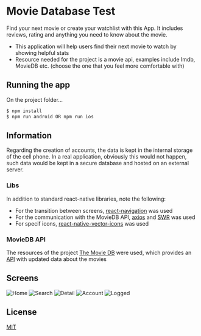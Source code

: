 # Movie Database Test

Find your next movie or create your watchlist with this App. It includes reviews, rating and anything you need to know about the movie.

- This application will help users find their next movie to watch by showing helpful stats
- Resource needed for the project is a movie api, examples include Imdb, MovieDB etc. (choose the one that you feel more comfortable with)

## Running the app

On the project folder...

```bash
$ npm install
$ npm run android OR npm run ios
```

## Information

Regarding the creation of accounts, the data is kept in the internal storage of the cell phone. In a real application, obviously this would not happen, such data would be kept in a secure database and hosted on an external server.

### Libs

In addition to standard react-native libraries, note the following:

- For the transition between screens, [react-navigation](https://reactnavigation.org) was used
- For the communication with the MovieDB API, [axios](https://github.com/axios/axios) and [SWR](https://swr.vercel.app) was used
- For specif icons, [react-native-vector-icons](https://github.com/oblador/react-native-vector-icons) was used

### MovieDB API

The resources of the project [The Movie DB](https://www.themoviedb.org) were used, which provides an [API](https://developers.themoviedb.org/3/getting-started/introduction) with updated data about the movies

## Screens
![Home](https://i.ibb.co/ZHzYJFC/Whats-App-Image-2020-08-19-at-15-44-55-3.jpg)
![Search](https://i.ibb.co/NVtJ4tT/Whats-App-Image-2020-08-19-at-15-44-55.jpg) 
![Detail](https://i.ibb.co/mBNR2PR/Whats-App-Image-2020-08-19-at-15-44-55-2.jpg)
![Account](https://i.ibb.co/QfpL3Nw/Whats-App-Image-2020-08-19-at-15-44-54.jpg)
![Logged](https://i.ibb.co/17wMB71/Whats-App-Image-2020-08-19-at-15-44-55-4.jpg)

## License
[MIT](https://choosealicense.com/licenses/mit/)